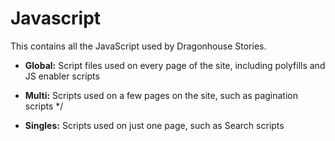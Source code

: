 # Javascript

This contains all the JavaScript used by Dragonhouse Stories.

- **Global:** Script files used on every page of the site, including polyfills and JS enabler scripts

- **Multi:** Scripts used on a few pages on the site, such as pagination scripts */

- **Singles:** Scripts used on just one page, such as Search scripts